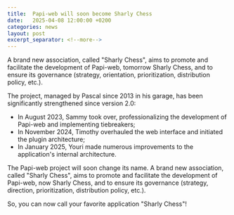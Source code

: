 ```yaml
---
title:  Papi-web will soon become Sharly Chess
date:   2025-04-08 12:00:00 +0200
categories: news
layout: post
excerpt_separator: <!--more-->
---
```


A brand new association, called "Sharly Chess", aims to promote and facilitate the development of Papi-web, tomorrow Sharly Chess, and to ensure its governance (strategy, orientation, prioritization, distribution policy, etc.).
<!--more-->

The project, managed by Pascal since 2013 in his garage, has been significantly strengthened since version 2.0:

* In August 2023, Sammy took over, professionalizing the development of Papi-web and implementing tiebreakers;
* In November 2024, Timothy overhauled the web interface and initiated the plugin architecture;
* In January 2025, Youri made numerous improvements to the application's internal architecture.

The Papi-web project will soon change its name. A brand new association, called "Sharly Chess", aims to promote and facilitate the development of Papi-web, now Sharly Chess, and to ensure its governance (strategy, direction, prioritization, distribution policy, etc.).

So, you can now call your favorite application "Sharly Chess"!
